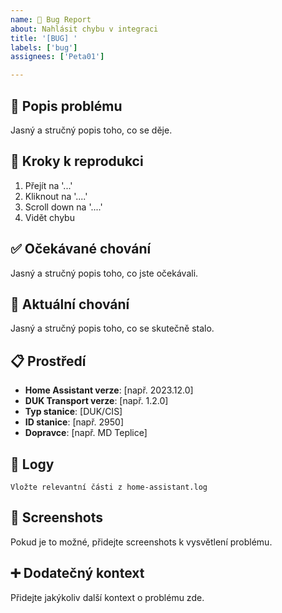 ```yaml
---
name: 🐛 Bug Report
about: Nahlásit chybu v integraci
title: '[BUG] '
labels: ['bug']
assignees: ['Peta01']

---
```


## 🐛 Popis problému
Jasný a stručný popis toho, co se děje.

## 🔬 Kroky k reprodukci
1. Přejít na '...'
2. Kliknout na '....'
3. Scroll down na '....'
4. Vidět chybu

## ✅ Očekávané chování
Jasný a stručný popis toho, co jste očekávali.

## 📱 Aktuální chování
Jasný a stručný popis toho, co se skutečně stalo.

## 📋 Prostředí
- **Home Assistant verze**: [např. 2023.12.0]
- **DUK Transport verze**: [např. 1.2.0]
- **Typ stanice**: [DUK/CIS]
- **ID stanice**: [např. 2950]
- **Dopravce**: [např. MD Teplice]

## 📄 Logy
```
Vložte relevantní části z home-assistant.log
```

## 📸 Screenshots
Pokud je to možné, přidejte screenshots k vysvětlení problému.

## ➕ Dodatečný kontext
Přidejte jakýkoliv další kontext o problému zde.